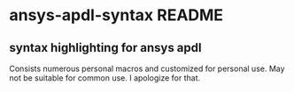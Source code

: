 # ansys-apdl-syntax README

## syntax highlighting for ansys apdl

Consists numerous personal macros and customized for personal use. May not be suitable for common use. I apologize for that.
